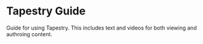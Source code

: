 # Tapestry Guide

Guide for using Tapestry. This includes text and videos for both viewing and authroing content.

